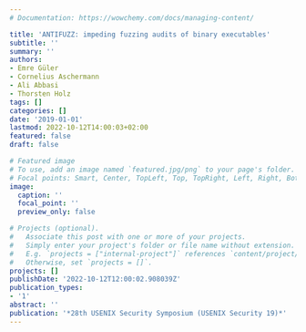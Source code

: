 ```yaml
---
# Documentation: https://wowchemy.com/docs/managing-content/

title: 'ANTIFUZZ: impeding fuzzing audits of binary executables'
subtitle: ''
summary: ''
authors:
- Emre Güler
- Cornelius Aschermann
- Ali Abbasi
- Thorsten Holz
tags: []
categories: []
date: '2019-01-01'
lastmod: 2022-10-12T14:00:03+02:00
featured: false
draft: false

# Featured image
# To use, add an image named `featured.jpg/png` to your page's folder.
# Focal points: Smart, Center, TopLeft, Top, TopRight, Left, Right, BottomLeft, Bottom, BottomRight.
image:
  caption: ''
  focal_point: ''
  preview_only: false

# Projects (optional).
#   Associate this post with one or more of your projects.
#   Simply enter your project's folder or file name without extension.
#   E.g. `projects = ["internal-project"]` references `content/project/deep-learning/index.md`.
#   Otherwise, set `projects = []`.
projects: []
publishDate: '2022-10-12T12:00:02.908039Z'
publication_types:
- '1'
abstract: ''
publication: '*28th USENIX Security Symposium (USENIX Security 19)*'
---
```

